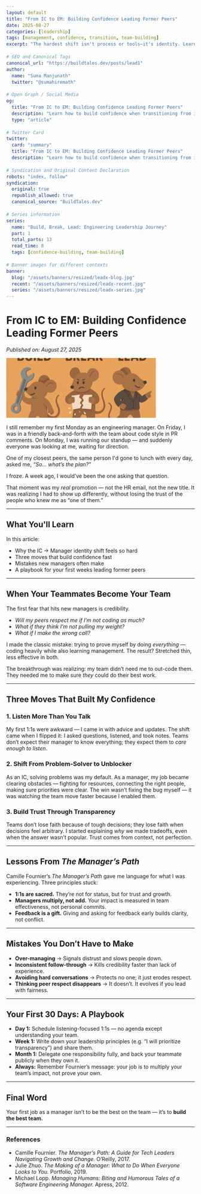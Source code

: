 ```yaml
---
layout: default
title: "From IC to EM: Building Confidence Leading Former Peers"
date: 2025-08-27
categories: [leadership]
tags: [management, confidence, transition, team-building]
excerpt: "The hardest shift isn't process or tools—it's identity. Learn how to build confidence when transitioning from individual contributor to engineering manager."

# SEO and Canonical Tags
canonical_url: "https://buildtales.dev/posts/lead1"
author:
  name: "Suma Manjunath"
  twitter: "@sumahiremath"
  
# Open Graph / Social Media
og:
  title: "From IC to EM: Building Confidence Leading Former Peers"
  description: "Learn how to build confidence when transitioning from individual contributor to engineering manager. Practical frameworks for leading former peers."
  type: "article"
  
# Twitter Card
twitter:
  card: "summary"
  title: "From IC to EM: Building Confidence Leading Former Peers"
  description: "Learn how to build confidence when transitioning from individual contributor to engineering manager. Practical frameworks for leading former peers."

# Syndication and Original Content Declaration
robots: "index, follow"
syndication:
  original: true
  republish_allowed: true
  canonical_source: "BuildTales.dev"

# Series information
series:
  name: "Build, Break, Lead: Engineering Leadership Journey"
  part: 1
  total_parts: 13
  read_time: 8
  tags: [confidence-building, team-building]

# Banner images for different contexts
banner:
  blog: "/assets/banners/resized/leadx-blog.jpg"
  recent: "/assets/banners/resized/leadx-recent.jpg"
  series: "/assets/banners/resized/leadx-series.jpg"
---
```


# From IC to EM: Building Confidence Leading Former Peers

*Published on: August 27, 2025*

![ICEM](/assets/banners/resized/leadx-blog.jpg)

I still remember my first Monday as an engineering manager. On Friday, I was in a friendly back-and-forth with the team about code style in PR comments. On Monday, I was running our standup — and suddenly everyone was looking at me, waiting for direction.

One of my closest peers, the same person I'd gone to lunch with every day, asked me, *“So… what’s the plan?”*

I froze. A week ago, I would’ve been the one asking that question.

That moment was my *real* promotion — not the HR email, not the new title. It was realizing I had to show up differently, without losing the trust of the people who knew me as “one of them.”

---

## What You'll Learn
In this article:
- Why the IC → Manager identity shift feels so hard
- Three moves that build confidence fast
- Mistakes new managers often make
- A playbook for your first weeks leading former peers

---

## When Your Teammates Become Your Team
The first fear that hits new managers is credibility.

- *Will my peers respect me if I’m not coding as much?*
- *What if they think I’m not pulling my weight?*
- *What if I make the wrong call?*

I made the classic mistake: trying to prove myself by doing *everything* — coding heavily while also learning management. The result? Stretched thin, less effective in both.

The breakthrough was realizing: my team didn’t need me to out-code them. They needed me to make sure *they* could do their best work.

---

## Three Moves That Built My Confidence

### 1. Listen More Than You Talk
My first 1:1s were awkward — I came in with advice and updates. The shift came when I flipped it: I asked questions, listened, and took notes. Teams don’t expect their manager to know everything; they expect them to *care enough to listen*.

### 2. Shift From Problem-Solver to Unblocker
As an IC, solving problems was my default. As a manager, my job became clearing obstacles — fighting for resources, connecting the right people, making sure priorities were clear. The win wasn’t fixing the bug myself — it was watching the team move faster because I enabled them.

### 3. Build Trust Through Transparency
Teams don’t lose faith because of tough decisions; they lose faith when decisions feel arbitrary. I started explaining *why* we made tradeoffs, even when the answer wasn’t popular. Trust comes from context, not perfection.

---

## Lessons From *The Manager’s Path*
Camille Fournier’s *The Manager’s Path* gave me language for what I was experiencing. Three principles stuck:

- **1:1s are sacred.** They’re not for status, but for trust and growth.
- **Managers multiply, not add.** Your impact is measured in team effectiveness, not personal commits.
- **Feedback is a gift.** Giving and asking for feedback early builds clarity, not conflict.

---

## Mistakes You Don’t Have to Make
- **Over-managing** → Signals distrust and slows people down.
- **Inconsistent follow-through** → Kills credibility faster than lack of experience.
- **Avoiding hard conversations** → Protects no one; it just erodes respect.
- **Thinking peer respect disappears** → It doesn’t. It evolves if you lead with fairness.

---

## Your First 30 Days: A Playbook
- **Day 1:** Schedule listening-focused 1:1s — no agenda except understanding your team.
- **Week 1:** Write down your leadership principles (e.g. “I will prioritize transparency”) and share them.
- **Month 1:** Delegate one responsibility fully, and back your teammate publicly when they own it.
- **Always:** Remember Fournier’s message: your job is to multiply your team’s impact, not prove your own.

---

## Final Word
Your first job as a manager isn’t to be the best on the team — it’s to **build the best team.**

---

### References
- Camille Fournier. *The Manager’s Path: A Guide for Tech Leaders Navigating Growth and Change.* O’Reilly, 2017.
- Julie Zhuo. *The Making of a Manager: What to Do When Everyone Looks to You.* Portfolio, 2019.
- Michael Lopp. *Managing Humans: Biting and Humorous Tales of a Software Engineering Manager.* Apress, 2012.  
